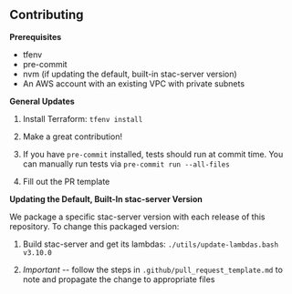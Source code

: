 ## Contributing

**Prerequisites**

- tfenv
- pre-commit
- nvm (if updating the default, built-in stac-server version)
- An AWS account with an existing VPC with private subnets

**General Updates**

1. Install Terraform: `tfenv install`

2. Make a great contribution!

3. If you have `pre-commit` installed, tests should run at commit time. You can manually run tests via `pre-commit run --all-files`

4. Fill out the PR template

**Updating the Default, Built-In stac-server Version**

We package a specific stac-server version with each release of this repository. To change this packaged version:

1. Build stac-server and get its lambdas: `./utils/update-lambdas.bash v3.10.0`

2. *Important* -- follow the steps in `.github/pull_request_template.md` to note and propagate the change to appropriate files
